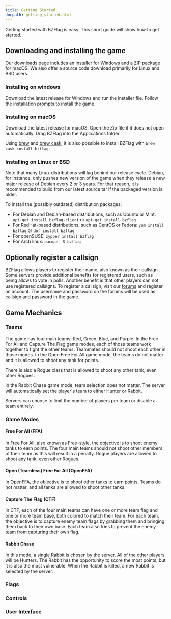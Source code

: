 ```yaml
---
title: Getting Started
docpath: getting_started.html
---
```


Getting started with BZFlag is easy. This short guide will show how to get started.

## Downloading and installing the game

Our [downloads](/downloads) page includes an installer for Windows and a ZIP package for macOS. We also offer a source code download primarily for Linux and BSD users.

### Installing on windows

Download the latest release for Windows and run the installer file. Follow the installation prompts to install the game.

### Installing on macOS

Download the latest release for macOS. Open the Zip file if it does not open automatically. Drag BZFlag into the Applications folder.

Using [brew](https://brew.sh/) and [brew cask](https://caskroom.github.io/), it is also possible to install BZFlag with `brew cask install bzflag`.

### Installing on Linux or BSD

Note that many Linux distributions will lag behind our release cycle. Debian, for instance, only pushes new version of the game when they release a new major release of Debian every 2 or 3 years. For that reason, it is recommended to build from our latest source tar if the packaged version is older.

To install the (possibly outdated) distribution packages:
- For Debian and Debian-based distributions, such as Ubuntu or Mint: `apt-get install bzflag-client` or `apt-get install bzflag`
- For RedHat-based distributions, such as CentOS or Fedora: `yum install bzflag` or `dnf install bzflag`
- For openSUSE: `zypper install bzflag`
- For Arch linux: `pacman -S bzflag`

## Optionally register a callsign

BZFlag allows players to register their name, also known as their callsign. Some servers provide additional benefits for registered users, such as being allows to vote in polls. Another benefit is that other players can not use registered callsigns. To register a callsign, visit our [forums](https://forums.bzflag.org) and register an account. The username and password on the forums will be used as callsign and password in the game.

## Game Mechanics

### Teams

The game has four main teams: Red, Green, Blue, and Purple. In the Free For All and Capture The Flag game modes, each of those teams work together to fight the other teams. Teammates should not shoot each other in those modes. In the Open Free For All game mode, the teams do not matter and it is allowed to shoot any tank for points.

There is also a Rogue class that is allowed to shoot any other tank, even other Rogues.

In the Rabbit Chase game mode, team selection does not matter.  The server will automatically set the player's team to either Hunter or Rabbit.

Servers can choose to limit the number of players per team or disable a team entirely.

### Game Modes

#### Free For All (FFA)

In Free For All, also known as Free-style, the objective is to shoot enemy tanks to earn points. The four main teams should not shoot other members of their team as this will result in a penalty. Rogue players are allowed to shoot any tank, even other Rogues. 

#### Open (Teamless) Free For All (OpenFFA)

In OpenFFA, the objective is to shoot other tanks to earn points. Teams do not matter, and all tanks are allowed to shoot other tanks.

#### Capture The Flag (CTF)

In CTF, each of the four main teams can have one or more team flag and one or more team base, both colored to match their team. For each team, the objective is to capture enemy team flags by grabbing them and bringing them back to their own base. Each team also tries to prevent the enemy team from capturing their own flag. 

#### Rabbit Chase

In this mode, a single Rabbit is chosen by the server. All of the other players will be Hunters. The Rabbit has the opportunity to score the most points, but it is also the most vulnerable. When the Rabbit is killed, a new Rabbit is selected by the server.

### Flags

### Controls 

### User Interface

